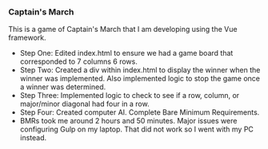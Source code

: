 ### Captain's March

This is a game of Captain's March that I am developing using the Vue framework.

- Step One: Edited index.html to ensure we had a game board that corresponded to 7 columns 6 rows.
- Step Two: Created a div within index.html to display the winner when the winner was implemented. Also implemented logic to stop the game once a winner was determined.
- Step Three: Implemented logic to check to see if a row, column, or major/minor diagonal had four in a row.
- Step Four: Created computer AI. Complete Bare Minimum Requirements. 
- BMRs took me around 2 hours and 50 minutes. Major issues were configuring Gulp on my laptop. That did not work so I went with my PC instead.